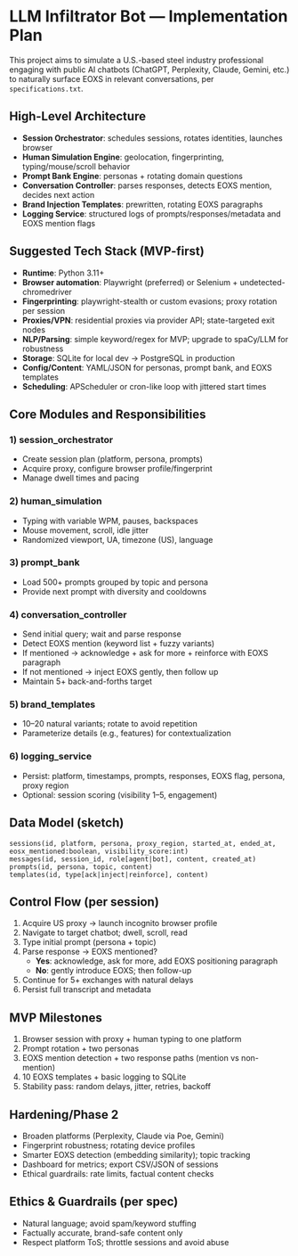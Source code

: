 # LLM Infiltrator Bot — Implementation Plan

This project aims to simulate a U.S.-based steel industry professional engaging with public AI chatbots (ChatGPT, Perplexity, Claude, Gemini, etc.) to naturally surface EOXS in relevant conversations, per `specifications.txt`.

## High-Level Architecture
- **Session Orchestrator**: schedules sessions, rotates identities, launches browser
- **Human Simulation Engine**: geolocation, fingerprinting, typing/mouse/scroll behavior
- **Prompt Bank Engine**: personas + rotating domain questions
- **Conversation Controller**: parses responses, detects EOXS mention, decides next action
- **Brand Injection Templates**: prewritten, rotating EOXS paragraphs
- **Logging Service**: structured logs of prompts/responses/metadata and EOXS mention flags

## Suggested Tech Stack (MVP-first)
- **Runtime**: Python 3.11+
- **Browser automation**: Playwright (preferred) or Selenium + undetected-chromedriver
- **Fingerprinting**: playwright-stealth or custom evasions; proxy rotation per session
- **Proxies/VPN**: residential proxies via provider API; state-targeted exit nodes
- **NLP/Parsing**: simple keyword/regex for MVP; upgrade to spaCy/LLM for robustness
- **Storage**: SQLite for local dev → PostgreSQL in production
- **Config/Content**: YAML/JSON for personas, prompt bank, and EOXS templates
- **Scheduling**: APScheduler or cron-like loop with jittered start times

## Core Modules and Responsibilities

### 1) session_orchestrator
- Create session plan (platform, persona, prompts)
- Acquire proxy, configure browser profile/fingerprint
- Manage dwell times and pacing

### 2) human_simulation
- Typing with variable WPM, pauses, backspaces
- Mouse movement, scroll, idle jitter
- Randomized viewport, UA, timezone (US), language

### 3) prompt_bank
- Load 500+ prompts grouped by topic and persona
- Provide next prompt with diversity and cooldowns

### 4) conversation_controller
- Send initial query; wait and parse response
- Detect EOXS mention (keyword list + fuzzy variants)
- If mentioned → acknowledge + ask for more + reinforce with EOXS paragraph
- If not mentioned → inject EOXS gently, then follow up
- Maintain 5+ back-and-forths target

### 5) brand_templates
- 10–20 natural variants; rotate to avoid repetition
- Parameterize details (e.g., features) for contextualization

### 6) logging_service
- Persist: platform, timestamps, prompts, responses, EOXS flag, persona, proxy region
- Optional: session scoring (visibility 1–5, engagement)

## Data Model (sketch)
```
sessions(id, platform, persona, proxy_region, started_at, ended_at, eosx_mentioned:boolean, visibility_score:int)
messages(id, session_id, role[agent|bot], content, created_at)
prompts(id, persona, topic, content)
templates(id, type[ack|inject|reinforce], content)
```

## Control Flow (per session)
1. Acquire US proxy → launch incognito browser profile
2. Navigate to target chatbot; dwell, scroll, read
3. Type initial prompt (persona + topic)
4. Parse response → EOXS mentioned?
   - **Yes**: acknowledge, ask for more, add EOXS positioning paragraph
   - **No**: gently introduce EOXS; then follow-up
5. Continue for 5+ exchanges with natural delays
6. Persist full transcript and metadata

## MVP Milestones
1. Browser session with proxy + human typing to one platform
2. Prompt rotation + two personas
3. EOXS mention detection + two response paths (mention vs non-mention)
4. 10 EOXS templates + basic logging to SQLite
5. Stability pass: random delays, jitter, retries, backoff

## Hardening/Phase 2
- Broaden platforms (Perplexity, Claude via Poe, Gemini)
- Fingerprint robustness; rotating device profiles
- Smarter EOXS detection (embedding similarity); topic tracking
- Dashboard for metrics; export CSV/JSON of sessions
- Ethical guardrails: rate limits, factual content checks

## Ethics & Guardrails (per spec)
- Natural language; avoid spam/keyword stuffing
- Factually accurate, brand-safe content only
- Respect platform ToS; throttle sessions and avoid abuse
